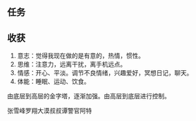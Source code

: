 ## 任务




## 收获

1. 意志：觉得我现在做的是有意的，热情，惯性。
2. 思维：注意力，远离干扰，离手机远点。
3. 情感：开心、平淡。调节不良情绪，兴趣爱好，冥想日记，聊天。
4. 体能：睡眠、运动、饮食。

由底层到高层的金字塔，逐渐加强。由高层到底层进行控制。 

张雪峰罗翔大漠叔叔谭警官阿特
